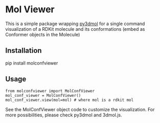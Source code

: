 # Mol Viewer

This is a simple package wrapping [py3dmol](https://github.com/avirshup/py3dmol) for a single command visualization of a RDKit molecule and its conformations (embed as Conformer objects in the Molecule)

## Installation

pip install molconfviewer

## Usage

```
from molconfviewer import MolConfViewer
mol_conf_viewer = MolConfViewer() 
mol_conf_viewer.view(mol=mol) # where mol is a rdkit mol
```

See the MolConfViewer object code to customize the visualization.
For more possibilities, please check py3dmol and 3dmol.js.
